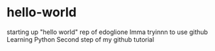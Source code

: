# hello-world
starting up "hello world" rep of edoglione
Imma tryinnn to use github
Learning Python
Second step of my github tutorial
